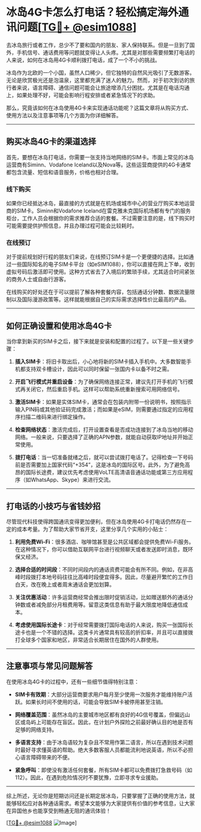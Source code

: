 # 冰岛4G卡怎么打电话？轻松搞定海外通讯问题[[TG💪+ @esim1088](https://t.me/s/esim1088)]

去冰岛旅行或者工作，总少不了要和国内的朋友、家人保持联系。但是一旦到了国外，手机信号、通话费用等问题就变得让人头疼。尤其是对那些需要频繁打电话的人来说，如何在冰岛用4G卡顺利拨打电话，成了一个不小的挑战。

冰岛作为北欧的一个小国，虽然人口稀少，但它独特的自然风光吸引了无数游客。无论是欣赏极光还是泡温泉，这里都充满了迷人的魅力。然而，对于初次到访的旅行者来说，语言障碍、通信问题可能会让旅途增添几分困扰。尤其是在电话沟通上，如果处理不好，可能会影响行程安排或者紧急情况下的求助。

那么，究竟该如何在冰岛使用4G卡来实现通话功能呢？这篇文章将从购买方式、使用方法以及注意事项等几个方面为你详细解答。

---

## 购买冰岛4G卡的渠道选择

首先，要想在冰岛打电话，你需要一张支持当地网络的SIM卡。市面上常见的冰岛运营商有Siminn、Vodafone Iceland以及Nova等。这些运营商提供的4G卡通常都包含流量、短信和语音服务，价格也相对合理。

### 线下购买
如果你已经抵达冰岛，最直接的方式就是在机场或城市中心的营业厅购买本地运营商的SIM卡。Siminn和Vodafone Iceland在雷克雅未克国际机场都有专门的服务柜台，工作人员会根据你的需求推荐合适的套餐。不过需要注意的是，线下购买时可能需要提供护照信息，并且办理过程可能会比较耗时。

### 在线预订
对于提前规划好行程的朋友们来说，在线预订SIM卡是一个更便捷的选择。比如通过一些国际知名的电子SIM卡平台（如eSIM1088），你可以直接在网上下单，收到虚拟号码后激活即可使用。这种方式省去了入境后的繁琐手续，尤其适合时间紧张的商务人士或自由行游客。

在线购买的好处还在于可以提前了解各种套餐内容，包括通话分钟数、数据流量限制以及国际漫游政策等。这样就能根据自己的实际需求选择性价比最高的产品。

---

## 如何正确设置和使用冰岛4G卡

当你拿到新买的SIM卡之后，接下来就是安装和配置的过程了。以下是一些关键步骤：

1. **插入SIM卡**：将旧卡取出后，小心地将新的SIM卡插入手机中。大多数智能手机都支持双卡槽设计，因此可以同时保留一张国内卡以备不时之需。

2. **开启飞行模式并重启设备**：为了确保网络连接正常，建议先打开手机的飞行模式再关闭它，然后重启手机。这样可以帮助系统重新搜索可用网络信号。

3. **激活SIM卡**：如果是实体SIM卡，通常会在包装内附带一份说明书，按照指示输入PIN码或其他验证码完成激活；而如果是eSIM，则需要通过指定的应用程序扫描二维码来进行绑定操作。

4. **检查网络状态**：激活完成后，打开设置查看是否成功连接到了冰岛当地的移动网络。一般来说，只要选择了正确的APN参数，就能自动获取IP地址并开始正常使用。

5. **拨打电话**：当一切准备就绪之后，就可以尝试拨打电话了。记得检查一下号码前是否需要加上国家代码“+354”，这是冰岛的国际区号。此外，为了避免高昂的国际长途费，建议优先考虑使用VoLTE高清语音通话功能或第三方应用程序（如WhatsApp、Skype）来进行交流。

---

## 打电话的小技巧与省钱妙招

尽管现代科技使得跨国通讯变得更加便利，但在冰岛使用4G卡打电话仍然存在一定的成本考量。为了帮助大家节省开支，这里分享几个实用的小贴士：

1. **利用免费Wi-Fi**：很多酒店、咖啡馆甚至是公共区域都会提供免费Wi-Fi服务。在这种情况下，你可以借助互联网平台进行视频聊天或者发送即时消息，既环保又经济。

2. **选择合适的时间段**：不同时间段内的通话资费可能会有所不同。例如，在非高峰时段拨打本地号码往往比高峰时段便宜得多。因此，尽量避开繁忙的工作日白天，改在晚上或者周末通话会更加划算。

3. **关注优惠活动**：许多运营商经常会推出限时促销活动，比如赠送额外的通话分钟数或者减免部分月租费用等。留意这类信息有助于最大限度地降低通信成本。

4. **考虑使用国际长途卡**：对于经常需要拨打国际电话的人来说，购买一张国际长途卡也是一个不错的选择。这类卡片通常具有较高的折扣率，并且可以直接拨打全球多个国家和地区，非常适合长期居住在国外的人群使用。

---

## 注意事项与常见问题解答

在使用冰岛4G卡的过程中，还有一些细节值得特别注意：

- **SIM卡有效期**：大部分运营商要求用户每月至少使用一次服务才能维持账户活跃。如果长时间不使用的话，可能会导致SIM卡被停用甚至注销。
  
- **网络覆盖范围**：虽然冰岛的主要城市地区都有良好的4G信号覆盖，但偏远山区或岛屿上可能存在盲区。因此，在计划户外探险之前最好确认目的地是否有足够的网络支持。

- **多语言支持**：由于冰岛语较为复杂且不常用作第二语言，所以在遇到技术问题时最好寻求懂英语的帮助。绝大多数客服人员都能流利地说英语，所以不必担心语言障碍带来的不便。

- **紧急呼叫**：即使没有激活任何套餐，所有SIM卡都可以免费拨打急救号码（如112）。因此，在遇到危险情况时不要犹豫，立即寻求专业援助。

---

综上所述，无论你是短期访问还是长期定居冰岛，只要掌握了正确的使用方法，就能够轻松应对各种通话需求。希望本文能够为大家提供有价值的参考信息，让大家在异国他乡也能享受到畅通无阻的通讯体验！

[[TG💪+ @esim1088](https://t.me/s/esim1088) ![Image](https://i.postimg.cc/4NQfJmqS/Snipaste-2025-05-13-00-14-12.png)]